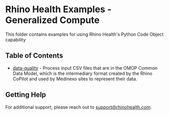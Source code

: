 # Rhino Health Examples - Generalized Compute
This folder contains examples for using Rhino Health's Python Code Object capability

## Table of Contents
- [data-quality](./dcm2png/README.md) - Process input CSV files that are in the OMOP Common Data Model, which is the intermediary format created by the Rhino CoPilot and used by Medinexo sites to represent their data. 


## Getting Help
For additional support, please reach out to [support@rhinohealth.com](mailto:support@rhinohealth.com).

